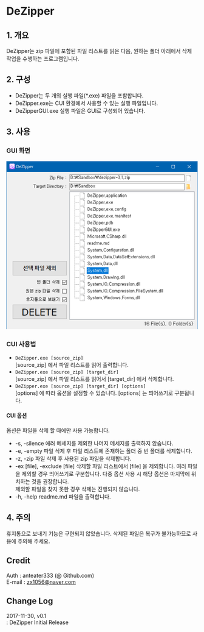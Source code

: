 ﻿# DeZipper

## 1. 개요

DeZipper는 zip 파일에 포함된 파일 리스트를 읽은 다음, 원하는 폴더 아래에서 삭제 작업을 수행하는 프로그램입니다.

## 2. 구성

 * DeZipper는 두 개의 실행 파일(*.exe) 파일을 포함합니다.  
 * DeZipper.exe는 CUI 환경에서 사용할 수 있는 실행 파일입니다.  
 * DeZipperGUI.exe 실행 파일은 GUI로 구성되어 있습니다.  

## 3. 사용
### GUI 화면
![GUI 화면](./_img/gui.png)

### CUI 사용법
 * `DeZipper.exe [source_zip]`  
 [source_zip] 에서 파일 리스트를 읽어 출력합니다.
 * `DeZipper.exe [source_zip] [target_dir]`  
 [source_zip] 에서 파일 리스트를 읽어서 [target_dir] 에서 삭제합니다.
 * `DeZipper.exe [source_zip] [target_dir] [options]`  
 [options] 에 따라 옵션을 설정할 수 있습니다. [options] 는 띄어쓰기로 구분됩니다.

#### CUI 옵션
 옵션은 파일을 삭제 할 때에만 사용 가능합니다.
 * -s, -silence
 에러 메세지를 제외한 나머지 메세지를 출력하지 않습니다.
 * -e, -empty
 파일 삭제 후 파일 리스트에 존재하는 폴더 중 빈 폴더를 삭제합니다.
 * -z, -zip
 파일 삭제 후 사용된 zip 파일을 삭제합니다.
 * -ex [file], -exclude [file]
 삭제할 파일 리스트에서 [file] 을 제외합니다. 여러 파일을 제외할 경우 띄어쓰기로 구분합니다. 다중 옵션 사용 시 해당 옵션은 마지막에 위치하는 것을 권장합니다.  
   제외할 파일을 찾지 못한 경우 삭제는 진행되지 않습니다.
 * -h, -help
 readme.md 파일을 출력합니다.

## 4. 주의
휴지통으로 보내기 기능은 구현되지 않았습니다. 삭제된 파일은 복구가 불가능하므로 사용에 주의해 주세요.

## Credit
Auth : anteater333 (@ Github.com)  
E-mail : zx1056@naver.com

## Change Log
2017-11-30, v0.1  
 : DeZipper Initial Release